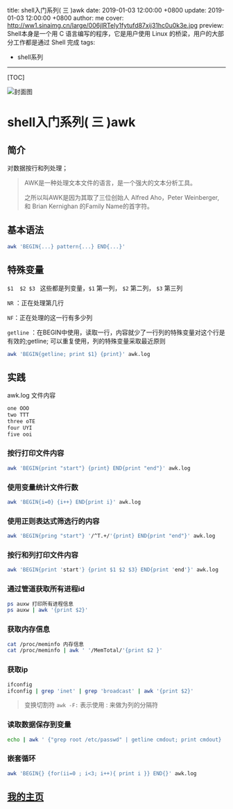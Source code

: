 title: shell入门系列( 三 )awk
date: 2019-01-03 12:00:00 +0800
update: 2019-01-03 12:00:00 +0800
author: me
cover: http://ww1.sinaimg.cn/large/006jIRTely1fytufd87xij31hc0u0k3e.jpg
preview:  Shell本身是一个用 C 语言编写的程序，它是用户使用 Linux 的桥梁，用户的大部分工作都是通过 Shell 完成
tags:

  - shell系列

---

[TOC]

![封面图](http://ww1.sinaimg.cn/large/006jIRTely1fytufd87xij31hc0u0k3e.jpg)

# shell入门系列( 三 )awk

## 简介

对数据按行和列处理；

> AWK是一种处理文本文件的语言，是一个强大的文本分析工具。
>
> 之所以叫AWK是因为其取了三位创始人 Alfred Aho，Peter Weinberger, 和 Brian Kernighan 的Family Name的首字符。

## 基本语法

```bash
awk 'BEGIN{...} pattern{...} END{...}'
```

## 特殊变量

`$1  $2 $3 ` 这些都是列变量，`$1` 第一列， `$2` 第二列， `$3` 第三列

`NR` ：正在处理第几行

`NF`：正在处理的这一行有多少列

`getline` ：在BEGIN中使用，读取一行，内容就少了一行列的特殊变量对这个行是有效的;getline; 可以重复使用，列的特殊变量采取最近原则

```bash
awk 'BEGIN{getline; print $1} {print}' awk.log
```

## 实践

awk.log 文件内容

```bash
one OOO
two TTT
three oTE
four UYI
five ooi
```

### 按行打印文件内容

```bash
awk 'BEGIN{print "start"} {print} END{print "end"}' awk.log
```

### 使用变量统计文件行数

```bash
awk 'BEGIN{i=0} {i++} END{print i}' awk.log
```

### 使用正则表达式筛选行的内容

```bash
awk 'BEGIN{pring "start"} '/^T.+/'{print} END{print "end"}' awk.log
```

### 按行和列打印文件内容

```bash
awk 'BEGIN{print 'start'} {print $1 $2 $3} END{print 'end'}' awk.log 
```

### 通过管道获取所有进程id

```bash
ps auxw 打印所有进程信息
ps auxw | awk '{print $2}'
```

### 获取内存信息

```bash
cat /proc/meminfo 内存信息
cat /proc/meminfo | awk ' '/MemTotal/'{print $2 }'
```

### 获取ip

```bash
ifconfig 
ifconfig | grep 'inet' | grep 'broadcast' | awk '{print $2}'
```

> 变换切割符   `awk -F:`  表示使用 : 来做为列的分隔符

### 读取数据保存到变量

```bash
echo | awk ' {"grep root /etc/passwd" | getline cmdout; print cmdout} '
```

### 嵌套循环

```bash
awk 'BEGIN{} {for(ii=0 ; i<3; i++){ print i }} END{}' awk.log
```

## [我的主页](https://suveng.github.io/blog/)